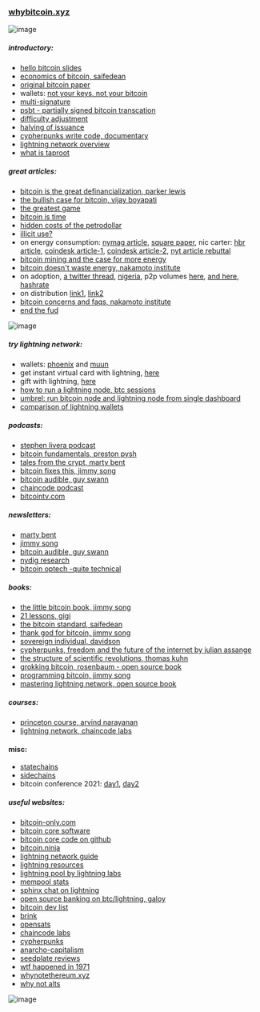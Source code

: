 ### [whybitcoin.xyz](http://whybitcoin.xyz)


![image](https://user-images.githubusercontent.com/43543054/120952636-6f478500-c719-11eb-9563-e77e0eb9a3f5.png)

##### introductory:
* [hello bitcoin slides](https://www.hellobitco.in/)
* [economics of bitcoin, saifedean](https://www.youtube.com/watch?v=1WBrdLQhUrg)
* [original bitcoin paper](https://nakamotoinstitute.org/bitcoin/)
* wallets: [not your keys, not your bitcoin](https://www.swanbitcoin.com/bitcoin-wallets-not-your-keys-not-your-bitcoin/)
* [multi-signature](https://en.bitcoin.it/wiki/Multisignature)
* [psbt - partially signed bitcoin transcation](https://river.com/learn/terms/p/partially-signed-bitcoin-transaction-psbt/)
* [difficulty adjustment](https://learnmeabitcoin.com/beginners/difficulty)
* [halving of issuance](https://www.investopedia.com/bitcoin-halving-4843769)
* [cypherpunks write code, documentary](https://www.youtube.com/playlist?list=PLBuns9Evn1w-T2RwqMhUnTZbTTe-M-g42)
* [lightning network overview](https://dev.lightning.community/overview/)
* [what is taproot](https://river.com/learn/what-is-taproot/)


##### great articles:
* [bitcoin is the great definancialization, parker lewis](https://nakamotoinstitute.org/mempool/bitcoin-is-the-great-definancialization/)
* [the bullish case for bitcoin, vijay boyapati](https://vijayboyapati.medium.com/the-bullish-case-for-bitcoin-6ecc8bdecc1)
* [the greatest game](https://medium.com/the-bitcoin-times/the-greatest-game-b787ac3242b2)
* [bitcoin is time](https://dergigi.com/2021/01/14/bitcoin-is-time/)
* [hidden costs of the petrodollar](https://bitcoinmagazine.com/culture/the-hidden-costs-of-the-petrodollar)
* [illicit use?](https://www.forbes.com/sites/stevenehrlich/2021/04/13/janet-yellen-bitcoin-and-crypto-fearmongers-get-pushback-from-former-cia-director/?sh=5bc4cfc09bb7)
* on energy consumption:  [nymag article](https://nymag.com/intelligencer/2021/05/jack-dorsey-says-bitcoin-is-climate-friendly-is-he-right.html), [square paper](https://t.co/UmayxNtCFJ?amp=1), nic carter: [hbr article](https://hbr.org/2021/05/how-much-energy-does-bitcoin-actually-consume), [coindesk article-1](https://www.coindesk.com/the-last-word-on-bitcoins-energy-consumption?amp=1), [coindesk article-2](https://www.coindesk.com/frustrating-maddening-all-consuming-bitcoin-energy-debate), [nyt article rebuttal](https://medium.com/@nic__carter/on-bitcoin-the-gray-lady-embraces-climate-lysenkoism-a2d31e465ec0)
* [bitcoin mining and the case for more energy](https://bitcoinandenergy.medium.com/bitcoin-mining-and-the-case-for-more-energy-90094ce25fac)
* [bitcoin doesn't waste energy, nakamoto institute](https://nakamotoinstitute.org/mempool/bitcoin-does-not-waste-energy/)
* on adoption, [a twitter thread](https://twitter.com/skwp/status/1335627976105467906), [nigeria](https://qz.com/africa/1947769/nigeria-is-the-second-largest-bitcoin-market-after-the-us/), p2p volumes [here](https://coin.dance/volume/paxful), [and here](https://www.usefultulips.org/), [hashrate](https://www.blockchain.com/charts/hash-rate)
* on distribution [link1](https://twitter.com/LynAldenContact/status/1329547034886627329), [link2](https://coinmetrics.io/measuring-bitcoins-decentralization/)
* [bitcoin concerns and faqs, nakamoto institute](https://nakamotoinstitute.org/mempool/)
* [end the fud](https://endthefud.org/)


![image](https://user-images.githubusercontent.com/43543054/119076124-07c2d300-b9c0-11eb-8a42-6d25798dc399.png)

##### try lightning network:
* wallets: [phoenix](https://phoenix.acinq.co/) and [muun](https://muun.com/)
* get instant virtual card with lightning, [here](https://paywithmoon.com/)
* gift with lightning, [here](https://lightning.gifts/)
* [how to run a lightning node, btc sessions](https://www.youtube.com/watch?v=KItleddMYFU)
* [umbrel: run bitcoin node and lightning node from single dashboard](https://getumbrel.com/)
* [comparison of lightning wallets](https://docs.google.com/spreadsheets/d/1jzJ2Vut6q-cbr7bg3tshqJszJFLXpvi194os7GxQQ30/edit#gid=1531699029)



##### podcasts:
* [stephen livera podcast](https://stephanlivera.com/)
* [bitcoin fundamentals, preston pysh](https://www.theinvestorspodcast.com/bitcoin-fundamentals/)
* [tales from the crypt, marty bent](https://tftc.io/podcasts/)
* [bitcoin fixes this, jimmy song](https://podcasts.apple.com/us/podcast/bitcoin-fixes-this/id1523910866)
* [bitcoin audible, guy swann](https://anchor.fm/thecryptoconomy)
* [chaincode podcast](https://podcast.chaincode.com/)
* [bitcointv.com](https://bitcointv.com/videos/overview)



##### newsletters:
* [marty bent](https://tftc.io/martys-bent/#)
* [jimmy song](https://jimmysong.substack.com/)
* [bitcoin audible, guy swann](https://anchor.fm/thecryptoconomy)
* [nydig research](https://nydig.com/research-subscription/)
* [bitcoin optech -quite technical](https://bitcoinops.org/)


##### books:
* [the little bitcoin book, jimmy song](https://www.amazon.com/Little-Bitcoin-Book-Matters-Finances/dp/1641990503/ref=sr_1_5?dchild=1&keywords=little+bitcoin+book&qid=1614972992&sr=8-5)
* [21 lessons, gigi](https://www.amazon.com/gp/product/1697526349/ref=as_li_tl?ie=UTF8&camp=1789&creative=9325&creativeASIN=1697526349&linkCode=as2&tag=dergigi-20&linkId=b17de885d1dfaf3cec52479f69374fbb#customerReviews)
* [the bitcoin standard, saifedean](https://www.amazon.com/Bitcoin-Standard-Decentralized-Alternative-Central/dp/1119473861/ref=sr_1_1?dchild=1&keywords=saifedean&qid=1606007632&sr=8-1)
* [thank god for bitcoin, jimmy song](https://www.amazon.com/Thank-God-Bitcoin-Corruption-Redemption/dp/1641991216/ref=sr_1_1?dchild=1&keywords=thank+god+for+bitcoin&qid=1614976491&sr=8-1)
* [sovereign individual, davidson](https://www.amazon.com/Sovereign-Individual-Mastering-Transition-Information/dp/0684832720/ref=sr_1_2?crid=2TVFFKXB4U7IC&dchild=1&keywords=sovereign+individual&qid=1606007663&sprefix=sovereign+indiv%2Caps%2C370&sr=8-2)
* [cypherpunks, freedom and the future of the internet by julian assange](https://www.amazon.com/Cypherpunks-Freedom-Internet-Julian-Assange/dp/1944869085/ref=tmm_pap_swatch_0?_encoding=UTF8&qid=1623004507&sr=8-3)
* [the structure of scientific revolutions, thomas kuhn](https://www.amazon.com/Structure-Scientific-Revolutions-Thomas-Kuhn/dp/0226458083)
* [grokking bitcoin, rosenbaum - open source book](https://www.manning.com/books/grokking-bitcoin#toc)
* [programming bitcoin, jimmy song](https://www.amazon.com/Programming-Bitcoin-Learn-Program-Scratch/dp/1492031496/ref=sr_1_2?dchild=1&keywords=programming+bitcoin&qid=1614973002&sr=8-2)
* [mastering lightning network, open source book](https://github.com/lnbook/lnbook)


##### courses:
* [princeton course, arvind narayanan](https://www.coursera.org/learn/cryptocurrency)
* [lightning network, chaincode labs](https://github.com/chaincodelabs/lightning-curriculum)


#### misc:
* [statechains](https://bitcoinmagazine.com/technical/statechains-sending-keys-not-coins-to-scale-bitcoin-off-chain)
* [sidechains](https://en.bitcoin.it/wiki/Sidechain)
* bitcoin conference 2021: [day1](https://www.youtube.com/watch?v=Zp43Ktm3wos), [day2](https://www.youtube.com/watch?v=VVDNEnRAZU4)


##### useful websites:
* [bitcoin-only.com](https://bitcoin-only.com/)
* [bitcoin core software](https://bitcoin.org/en/bitcoin-core/)
* [bitcoin core code on github](https://github.com/bitcoin/bitcoin)
* [bitcoin.ninja](https://bitcoin.ninja/)
* [lightning network guide](https://ln.guide/)
* [lightning resources](https://github.com/bcongdon/awesome-lightning-network#implementations)
* [lightning pool by lightning labs](https://lightning.engineering/posts/2020-11-02-lightning-pool/)
* [mempool stats](https://mempool.space/)
* [sphinx chat on lightning](https://sphinx.chat/)
* [open source banking on btc/lightning, galoy](https://github.com/GaloyMoney)
* [bitcoin dev list](https://bitcoindevlist.com/)
* [brink](https://brink.dev/)
* [opensats](https://opensats.org/)
* [chaincode labs](https://chaincode.com/)
* [cypherpunks](https://en.wikipedia.org/wiki/Cypherpunk)
* [anarcho-capitalism](https://en.wikipedia.org/wiki/Anarcho-capitalism)
* [seedplate reviews](https://jlopp.github.io/metal-bitcoin-storage-reviews/)
* [wtf happened in 1971](https://wtfhappenedin1971.com/)
* [whynotethereum.xyz](http://whynotethereum.xyz)
* [why not alts](https://jimmysong.medium.com/on-altcoin-valuation-bf19a30ee0df)



![image](https://user-images.githubusercontent.com/43543054/119600413-feb57580-bdb4-11eb-87a3-b83bb1e187f6.png)
